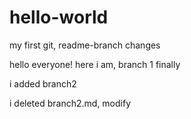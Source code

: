 # hello-world
my first git, readme-branch changes

hello everyone! here i am, branch 1 finally

i added branch2

i deleted branch2.md, modify
